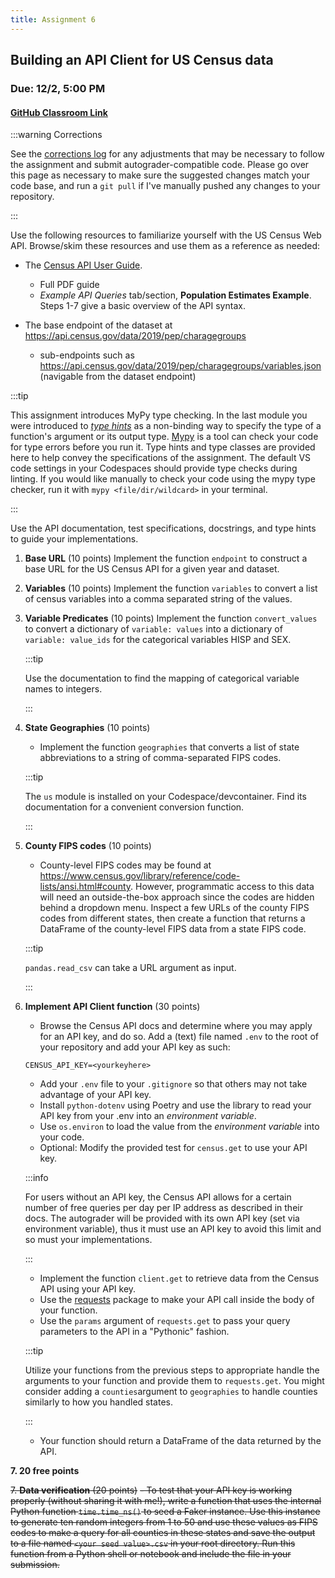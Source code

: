 ```yaml
---
title: Assignment 6
---
```


## Building an API Client for US Census data
### Due: 12/2, 5:00 PM

#### [GitHub Classroom Link](https://classroom.github.com/a/bISSMHjc)

:::warning Corrections

See the [corrections log](corrections.md) for any adjustments that may be necessary to follow the assignment and submit autograder-compatible code. Please go over this page as necessary to make sure the suggested changes match your code base, and run a `git pull` if I've manually pushed any changes to your repository.

:::

Use the following resources to familiarize yourself with the US Census Web API. Browse/skim these resources and use them as a reference as needed:
- The [Census API User Guide](https://www.census.gov/data/developers/guidance/api-user-guide.Example_API_Queries.html). 
    - Full PDF guide
    - *Example API Queries* tab/section, **Population Estimates Example**. Steps 1-7 give a basic overview of the API syntax. 

- The base endpoint of the dataset at https://api.census.gov/data/2019/pep/charagegroups
    - sub-endpoints such as https://api.census.gov/data/2019/pep/charagegroups/variables.json (navigable from the dataset endpoint)


:::tip

This assignment introduces MyPy type checking. In the last module you were introduced to [*type hints*](https://docs.python.org/3/library/typing.html) as a non-binding way to specify the type of a function's argument or its output type. [Mypy](https://mypy.readthedocs.io/en/stable/index.html) is a tool can check your code for type errors before you run it. Type hints and type classes are provided here to help convey the specifications of the assignment. The default VS code settings in your Codespaces should provide type checks during linting. If you would like manually to check your code using the mypy type checker, run it with `mypy <file/dir/wildcard>`  in your terminal.

:::

Use the API documentation, test specifications, docstrings, and type hints to guide your implementations. 

1. **Base URL** (10 points)
    Implement the function `endpoint` to construct a base URL for the US Census API for a given year and dataset. 

2. **Variables** (10 points)
    Implement the function `variables` to convert a list of census variables into a comma separated string of the values.
    
3. **Variable Predicates** (10 points)
    Implement the function `convert_values` to convert a dictionary of `variable: values` into a dictionary of `variable: value_ids` for the categorical variables HISP and SEX.

    :::tip

    Use the documentation to find the mapping of categorical variable names to integers.

    :::


4. **State Geographies** (10 points)
    - Implement the function `geographies` that converts a list of state abbreviations to a string of comma-separated FIPS codes. 

    :::tip

    The `us` module is installed on your Codespace/devcontainer. Find its documentation for a convenient conversion function.

    :::


5. **County FIPS codes** (10 points)
    - County-level FIPS codes may be found at https://www.census.gov/library/reference/code-lists/ansi.html#county. However, programmatic access to this data will need an outside-the-box approach since the codes are hidden behind a dropdown menu. Inspect a few URLs of the county FIPS codes from different states, then create a function that returns a DataFrame of the county-level FIPS data from a state FIPS code.
    
    :::tip

    `pandas.read_csv` can take a URL argument as input.

    :::

6. **Implement API Client function** (30 points) 

    - Browse the Census API docs and determine where you may apply for an API key, and do so. Add a (text) file named `.env` to the root of your repository and add your API key as such:
    ```
    CENSUS_API_KEY=<yourkeyhere>
    ```
    - Add your `.env` file to your `.gitignore` so that others may not take advantage of your API key.        
    - Install `python-dotenv` using Poetry and use the library to read your API key from your .env into an *environment variable*.
    - Use `os.environ` to load the value from the *environment variable* into your code.
    - Optional: Modify the provided test for `census.get` to use your API key.

    :::info

    For users without an API key, the Census API allows for a certain number of free queries per day per IP address as described in their docs. The autograder will be provided with its own API key (set via environment variable), thus it must use an API key to avoid this limit and so must your implementations.

    :::

    - Implement the function `client.get` to retrieve data from the Census API using your API key.
    - Use the [requests](https://docs.python-requests.org/en/latest/) package to make your API call inside the body of your function.
    - Use the `params` argument of `requests.get` to pass your query parameters to the API in a "Pythonic" fashion.
    
    :::tip

    Utilize your functions from the previous steps to appropriate handle the arguments to your function and provide them to `requests.get`. You might consider adding a `counties`argument to  `geographies` to handle counties similarly to how you handled states.

    :::

    - Your function should return a DataFrame of the data returned by the API.


**7. 20 free points**

~~7. **Data verification** (20 points)~~
    ~~- To test that your API key is working properly (without sharing it with me!), write a function that uses the internal Python function `time.time_ns()` to seed a Faker instance. Use this instance to generate ten random integers from 1 to 50 and use these values as FIPS codes to make a query for all counties in these states and save the output to a file named `<your seed value>.csv` in your root directory. Run this function from a Python shell or notebook and include the file in your submission.~~